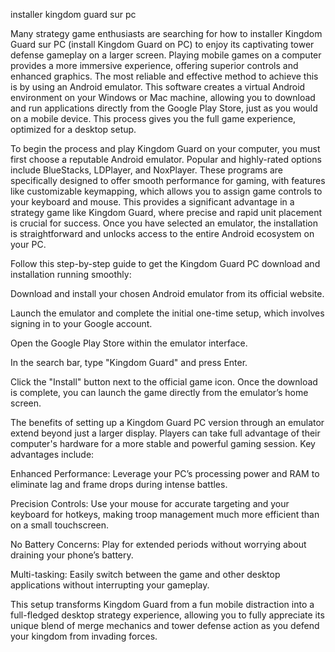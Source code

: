 installer kingdom guard sur pc


Many strategy game enthusiasts are searching for how to installer Kingdom Guard sur PC (install Kingdom Guard on PC) to enjoy its captivating tower defense gameplay on a larger screen. Playing mobile games on a computer provides a more immersive experience, offering superior controls and enhanced graphics. The most reliable and effective method to achieve this is by using an Android emulator. This software creates a virtual Android environment on your Windows or Mac machine, allowing you to download and run applications directly from the Google Play Store, just as you would on a mobile device. This process gives you the full game experience, optimized for a desktop setup.



To begin the process and play Kingdom Guard on your computer, you must first choose a reputable Android emulator. Popular and highly-rated options include BlueStacks, LDPlayer, and NoxPlayer. These programs are specifically designed to offer smooth performance for gaming, with features like customizable keymapping, which allows you to assign game controls to your keyboard and mouse. This provides a significant advantage in a strategy game like Kingdom Guard, where precise and rapid unit placement is crucial for success. Once you have selected an emulator, the installation is straightforward and unlocks access to the entire Android ecosystem on your PC.



Follow this step-by-step guide to get the Kingdom Guard PC download and installation running smoothly:



 
Download and install your chosen Android emulator from its official website.

 
Launch the emulator and complete the initial one-time setup, which involves signing in to your Google account.

 
Open the Google Play Store within the emulator interface.

 
In the search bar, type \"Kingdom Guard\" and press Enter.

 
Click the \"Install\" button next to the official game icon. Once the download is complete, you can launch the game directly from the emulator’s home screen.





The benefits of setting up a Kingdom Guard PC version through an emulator extend beyond just a larger display. Players can take full advantage of their computer's hardware for a more stable and powerful gaming session. Key advantages include:



 
Enhanced Performance: Leverage your PC’s processing power and RAM to eliminate lag and frame drops during intense battles.

 
Precision Controls: Use your mouse for accurate targeting and your keyboard for hotkeys, making troop management much more efficient than on a small touchscreen.

 
No Battery Concerns: Play for extended periods without worrying about draining your phone’s battery.

 
Multi-tasking: Easily switch between the game and other desktop applications without interrupting your gameplay.




This setup transforms Kingdom Guard from a fun mobile distraction into a full-fledged desktop strategy experience, allowing you to fully appreciate its unique blend of merge mechanics and tower defense action as you defend your kingdom from invading forces.
